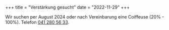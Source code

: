 +++
title = "Verstärkung gesucht"
date = "2022-11-29"
+++

Wir suchen per August 2024 oder nach Vereinbarung eine Coiffeuse (20% - 100%).
Telefon [041 280 56 33](tel:+41412805633).

